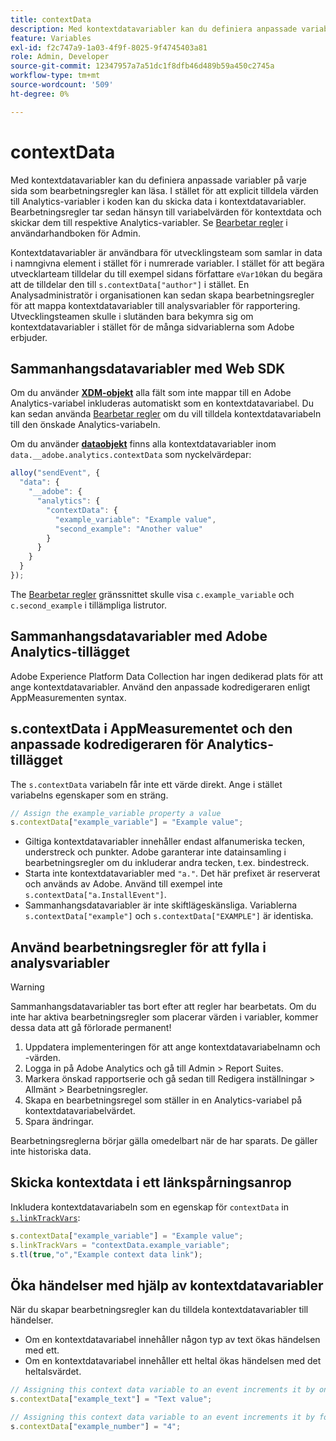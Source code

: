 ```yaml
---
title: contextData
description: Med kontextdatavariabler kan du definiera anpassade variabler på varje sida som bearbetningsregler kan läsa.
feature: Variables
exl-id: f2c747a9-1a03-4f9f-8025-9f4745403a81
role: Admin, Developer
source-git-commit: 12347957a7a51dc1f8dfb46d489b59a450c2745a
workflow-type: tm+mt
source-wordcount: '509'
ht-degree: 0%

---
```


# contextData

Med kontextdatavariabler kan du definiera anpassade variabler på varje sida som bearbetningsregler kan läsa. I stället för att explicit tilldela värden till Analytics-variabler i koden kan du skicka data i kontextdatavariabler. Bearbetningsregler tar sedan hänsyn till variabelvärden för kontextdata och skickar dem till respektive Analytics-variabler. Se [Bearbetar regler](/help/admin/admin/c-manage-report-suites/c-edit-report-suites/general/c-processing-rules/c-processing-rules-configuration/t-processing-rules.md) i användarhandboken för Admin.

Kontextdatavariabler är användbara för utvecklingsteam som samlar in data i namngivna element i stället för i numrerade variabler. I stället för att begära utvecklarteam tilldelar du till exempel sidans författare `eVar10`kan du begära att de tilldelar den till `s.contextData["author"]` i stället. En Analysadministratör i organisationen kan sedan skapa bearbetningsregler för att mappa kontextdatavariabler till analysvariabler för rapportering. Utvecklingsteamen skulle i slutänden bara bekymra sig om kontextdatavariabler i stället för de många sidvariablerna som Adobe erbjuder.

## Sammanhangsdatavariabler med Web SDK

Om du använder [**XDM-objekt**](/help/implement/aep-edge/xdm-var-mapping.md) alla fält som inte mappar till en Adobe Analytics-variabel inkluderas automatiskt som en kontextdatavariabel. Du kan sedan använda [Bearbetar regler](/help/admin/admin/c-manage-report-suites/c-edit-report-suites/general/c-processing-rules/processing-rules.md) om du vill tilldela kontextdatavariabeln till den önskade Analytics-variabeln.

Om du använder [**dataobjekt**](/help/implement/aep-edge/data-var-mapping.md) finns alla kontextdatavariabler inom `data.__adobe.analytics.contextData` som nyckelvärdepar:

```js
alloy("sendEvent", {
  "data": {
    "__adobe": {
      "analytics": {
        "contextData": {
          "example_variable": "Example value",
          "second_example": "Another value"
        }
      }
    }
  }
});
```

The [Bearbetar regler](/help/admin/admin/c-manage-report-suites/c-edit-report-suites/general/c-processing-rules/processing-rules.md) gränssnittet skulle visa `c.example_variable` och `c.second_example` i tillämpliga listrutor.

## Sammanhangsdatavariabler med Adobe Analytics-tillägget

Adobe Experience Platform Data Collection har ingen dedikerad plats för att ange kontextdatavariabler. Använd den anpassade kodredigeraren enligt AppMeasurementen syntax.

## s.contextData i AppMeasurementet och den anpassade kodredigeraren för Analytics-tillägget

The `s.contextData` variabeln får inte ett värde direkt. Ange i stället variabelns egenskaper som en sträng.

```js
// Assign the example_variable property a value
s.contextData["example_variable"] = "Example value";
```

* Giltiga kontextdatavariabler innehåller endast alfanumeriska tecken, understreck och punkter. Adobe garanterar inte datainsamling i bearbetningsregler om du inkluderar andra tecken, t.ex. bindestreck.
* Starta inte kontextdatavariabler med `"a."`. Det här prefixet är reserverat och används av Adobe. Använd till exempel inte `s.contextData["a.InstallEvent"]`.
* Sammanhangsdatavariabler är inte skiftlägeskänsliga. Variablerna `s.contextData["example"]` och `s.contextData["EXAMPLE"]` är identiska.

## Använd bearbetningsregler för att fylla i analysvariabler

>[!WARNING]
>
>Sammanhangsdatavariabler tas bort efter att regler har bearbetats. Om du inte har aktiva bearbetningsregler som placerar värden i variabler, kommer dessa data att gå förlorade permanent!

1. Uppdatera implementeringen för att ange kontextdatavariabelnamn och -värden.
2. Logga in på Adobe Analytics och gå till Admin > Report Suites.
3. Markera önskad rapportserie och gå sedan till Redigera inställningar > Allmänt > Bearbetningsregler.
4. Skapa en bearbetningsregel som ställer in en Analytics-variabel på kontextdatavariabelvärdet.
5. Spara ändringar.

Bearbetningsreglerna börjar gälla omedelbart när de har sparats. De gäller inte historiska data.

## Skicka kontextdata i ett länkspårningsanrop

Inkludera kontextdatavariabeln som en egenskap för `contextData` in [`s.linkTrackVars`](../config-vars/linktrackvars.md):

```js
s.contextData["example_variable"] = "Example value";
s.linkTrackVars = "contextData.example_variable";
s.tl(true,"o","Example context data link");
```

## Öka händelser med hjälp av kontextdatavariabler

När du skapar bearbetningsregler kan du tilldela kontextdatavariabler till händelser.

* Om en kontextdatavariabel innehåller någon typ av text ökas händelsen med ett.
* Om en kontextdatavariabel innehåller ett heltal ökas händelsen med det heltalsvärdet.

```js
// Assigning this context data variable to an event increments it by one
s.contextData["example_text"] = "Text value";

// Assigning this context data variable to an event increments it by four
s.contextData["example_number"] = "4";
```
